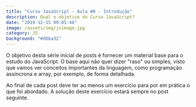 ```yaml
---
title: "Curso JavaScript - Aula #0 - Introdução"
description: Qual o objetivo do Curso JavaScript?
date: "2019-12-15 09:05:46"
image: /assets/img/jsimage.jpg
category: JS
background: "#d6ba32"
---
```


O objetivo desta série inicial de posts é fornecer um material base para o estudo do JavaScript. O base aqui não quer dizer "raso" ou simples, visto que vamos ver conceitos importantes da linguagem, como programação assíncrona e array, por exemplo, de forma detalhada.

Ao final de cada post deve ter ao menos um exercício para por em prática o que foi abordado. A solução deste exercício estará sempre no post seguinte.

